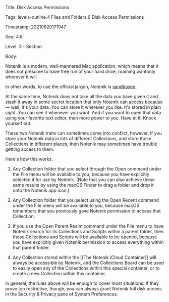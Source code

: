 Title:  Disk Access Permissions

Tags:   levels-outline.4 Files and Folders.6 Disk Access Permissions

Timestamp: 20210620171947

Seq:    4.6

Level:  3 - Section

Body: 

Notenik is a modern, well-mannered Mac application, which means that it does not presume to have free run of your hard drive, roaming wantonly wherever it will. 

In other words, to use the official jargon, Notenik is [sandboxed](https://en.wikipedia.org/wiki/Sandbox_(computer_security)). 

At the same time, Notenik does not take all the data you have given it and stash it away in some secret location that only Notenik can access because — well, it's your data. You can store it wherever you like. It's stored in plain sight. You can see it whenever you want. And if you want to open that data using your favorite text editor, then more power to you. Have at it. Knock yourself out. 

These two Notenik traits can sometimes come into conflict, however. If you store your Notenik data in lots of different Collections, and store those Collections in different places, then Notenik may sometimes have trouble getting access to them. 

Here's how this works. 

1. Any Collection folder that you select through the Open command under the File menu will be available to you, because you have explicitly selected it for use by Notenik. (Note that you can also achieve these same results by using the macOS Finder to drag a folder and drop it onto the Notenik app icon.)

2. Any Collection folder that you select using the Open Recent command under the File menu will be available to you, because macOS remembers that you previously gave Notenik permission to access that Collection. 

3. If you use the Open Parent Realm command under the File menu to have Notenik search for its Collections and Scripts within a parent folder, then those Collections and Scripts will be available to be opened, because you have explicitly given Notenik permission to access everything within that parent folder. 

4. Any Collection stored within the [[The Notenik iCloud Container]] will always be accessible by Notenik, and the Collections Board can be used to easily open any of the Collections within this special container, or to create a new Collection within this container.  

In general, the rules above will be enough to cover most situations. If they prove too restrictive, though, you can always grant Notenik full disk access in the Security & Privacy pane of System Preferences.
